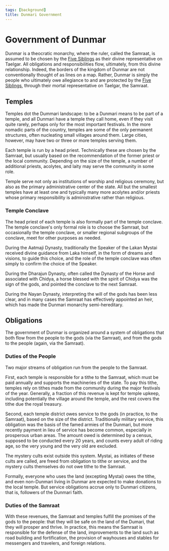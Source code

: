 ```yaml
---
tags: [background]
title: Dunmari Government
---
```


# Government of Dunmar

Dunmar is a theocratic monarchy, where the ruler, called the Samraat, is assumed to be chosen by the [Five Siblings](<../../../../cosmology/religions/five-siblings/five-siblings.md>) as their divine representative on Taelgar. All obligations and responsibilities flow, ultimately, from this divine relationship. Indeed, the borders of the kingdom of Dunmar are not conventionally thought of as lines on a map. Rather, Dunmar is simply the people who ultimately owe allegiance to and are protected by the [Five Siblings](<../../../../cosmology/religions/five-siblings/five-siblings.md>), through their mortal representative on Taelgar, the Samraat.

## Temples

Temples dot the Dummari landscape: to be a Dunmari means to be part of a temple, and all Dunmari have a temple they call home, even if they visit quite rarely, perhaps only for the most important festivals. In the more nomadic parts of the country, temples are some of the only permanent structures, often nucleating small villages around them. Large cities, however, may have two or three or more temples serving them. 

Each temple is run by a head priest. Technically these are chosen by the Samraat, but usually based on the recommendation of the former priest or the local community. Depending on the size of the temple, a number of additional priests, acolytes, and laity may serve the community in some role. 

Temple serve not only as institutions of worship and religious ceremony, but also as the primary administrative center of the state. All but the smallest temples have at least one and typically many more acolytes and/or priests whose primary responsibility is administrative rather than religious. 
### Temple Conclave

The head priest of each temple is also formally part of the temple conclave. The temple conclave's only formal role is to choose the Samraat, but occasionally the temple conclave, or smaller regional subgroups of the conclave, meet for other purposes as needed.

During the Aatmaji Dynasty, traditionally the Speaker of the Lakan Mystai received divine guidance from Laka himself, in the form of dreams and visions, to guide this choice, and the role of the temple conclave was often simply to confirm the choice of the Speaker. 

During the Dharajun Dynasty, often called the Dynasty of the Horse and associated with Chidya, a horse blessed with the spirit of Chidya was the sign of the gods, and pointed the conclave to the next Samraat. 

During the Nayan Dynasty, interpreting the will of the gods has been less clear, and in many cases the Samraat has effectively appointed an heir, which has made the Dunmari monarchy semi-hereditary. 

## Obligations

The government of Dunmar is organized around a system of obligations that both flow from the people to the gods (via the Samraat), and from the gods to the people (again, via the Samraat). 
### Duties of the People

Two major streams of obligation run from the people to the Samraat. 

First, each temple is responsible for a tithe to the Samraat, which must be paid annually and supports the machineries of the state. To pay this tithe, temples rely on tithes made from the community during the major festivals of the year. Generally, a fraction of this revenue is kept for temple upkeep, including potentially the village around the temple, and the rest covers the tithe due the royal treasury. 

Second, each temple district owes service to the gods (in practice, to the Samraat), based on the size of the district. Traditionally military service, this obligation was the basis of the famed armies of the Dunmari, but more recently payment in lieu of service has become common, especially in prosperous urban areas. The amount owed is determined by a census, supposed to be conducted every 20 years, and counts every adult of riding age, so the very young and the very old are excluded. 

The mystery cults exist outside this system. Mystai, as initiates of these cults are called, are freed from obligation to tithe or service, and the mystery cults themselves do not owe tithe to the Samraat. 

Formally, everyone who uses the land (excepting Mystai) owes the tithe, and even non-Dunmari living in Dunmar are expected to make donations to the local temple. But service obligations accrue only to Dunmari citizens, that is, followers of the Dunmari faith. 
### Duties of the Samraat

With these revenues, the Samraat and temples fulfill the promises of the gods to the people: that they will be safe on the land of the Dumari, that they will prosper and thrive. In practice, this means the Samraat is responsible for the defense of the land, improvements to the land such as road building and fortification, the provision of wayhouses and stables for messengers and travelers, and foreign relations.
